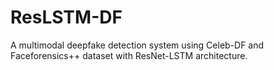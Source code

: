 # ResLSTM-DF
A multimodal deepfake detection system using Celeb-DF and Faceforensics++ dataset with ResNet-LSTM architecture.
